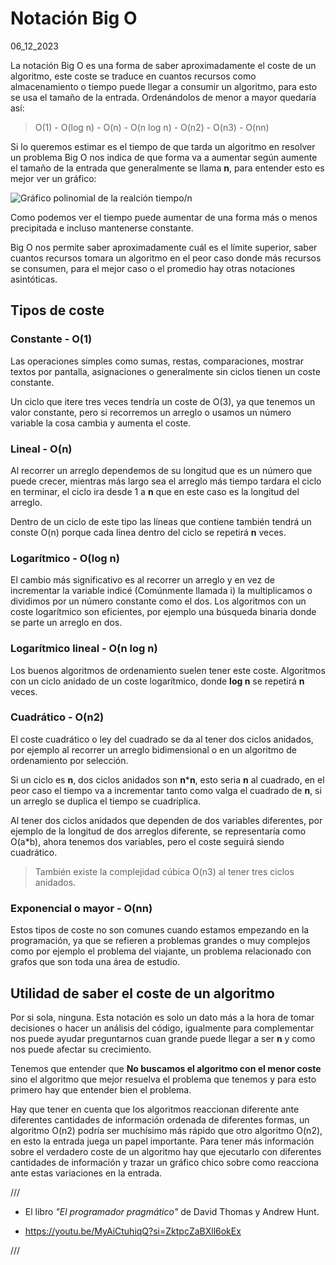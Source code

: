 # Notación Big O
06_12_2023

La notación Big O es una forma de saber aproximadamente el coste de un algoritmo, este coste se traduce en cuantos recursos como almacenamiento o tiempo puede llegar a consumir un algoritmo, para esto se usa el tamaño de la entrada. Ordenándolos de menor a mayor quedaría así:

> O(1) - O(log n) - O(n) - O(n log n) - O(n2) - O(n3) - O(nn) 

Si lo queremos estimar es el tiempo de que tarda un algoritmo en resolver un problema Big O nos indica de que forma va a aumentar según aumente el tamaño de la entrada que generalmente se llama **n**, para entender esto es mejor ver un gráfico:

![Gráfico polinomial de la realción tiempo/n]()

Como podemos ver el tiempo puede aumentar de una forma más o menos precipitada e incluso mantenerse constante.

Big O nos permite saber aproximadamente cuál es el límite superior, saber cuantos recursos tomara un algoritmo en el peor caso donde más recursos se consumen, para el mejor caso o el promedio hay otras notaciones asintóticas.

## Tipos de coste

### Constante - O(1)

Las operaciones simples como sumas, restas, comparaciones, mostrar textos por pantalla, asignaciones o generalmente sin ciclos tienen un coste constante.

Un ciclo que itere tres veces tendría un coste de O(3), ya que tenemos un valor constante, pero si recorremos un arreglo o usamos un número variable la cosa cambia y aumenta el coste.

### Lineal - O(n)

Al recorrer un arreglo dependemos de su longitud que es un número que puede crecer, mientras más largo sea el arreglo más tiempo tardara el ciclo en terminar, el ciclo ira desde 1 a **n** que en este caso es la longitud del arreglo.

Dentro de un ciclo de este tipo las líneas que contiene también tendrá un conste O(n) porque cada línea dentro del ciclo se repetirá **n** veces. 

### Logarítmico - O(log n)

El cambio más significativo es al recorrer un arreglo y en vez de incrementar la variable indicé (Comúnmente llamada i) la multiplicamos o dividimos por un número constante como el dos. Los algoritmos con un coste logarítmico son eficientes, por ejemplo una búsqueda binaria donde se parte un arreglo en dos.

### Logarítmico lineal - O(n log n)

Los buenos algoritmos de ordenamiento suelen tener este coste. Algoritmos con un ciclo anidado de un coste logarítmico, donde **log n** se repetirá **n** veces.

### Cuadrático - O(n2)

El coste cuadrático o ley del cuadrado se da al tener dos ciclos anidados, por ejemplo al recorrer un arreglo bidimensional o en un algoritmo de ordenamiento por selección.

Si un ciclo es **n**, dos ciclos anidados son **n*****n**, esto seria **n** al cuadrado, en el peor caso el tiempo va a incrementar tanto como valga el cuadrado de **n**, si un arreglo se duplica el tiempo se cuadriplica.

Al tener dos ciclos anidados que dependen de dos variables diferentes, por ejemplo de la longitud de dos arreglos diferente, se representaría como O(a*b), ahora tenemos dos variables, pero el coste seguirá siendo cuadrático.

> También existe la complejidad cúbica O(n3) al tener tres ciclos anidados.

### Exponencial o mayor - O(nn)

Estos tipos de coste no son comunes cuando estamos empezando en la programación, ya que se refieren a problemas grandes o muy complejos como por ejemplo el problema del viajante, un problema relacionado con grafos que son toda una área de estudio.

## Utilidad de saber el coste de un algoritmo

Por si sola, ninguna. Esta notación es solo un dato más a la hora de tomar decisiones o hacer un análisis del código, igualmente para complementar nos puede ayudar preguntarnos cuan grande puede llegar a ser **n** y como nos puede afectar su crecimiento.

Tenemos que entender que **No buscamos el algoritmo con el menor coste** sino el algoritmo que mejor resuelva el problema que tenemos y para esto primero hay que entender bien el problema.

Hay que tener en cuenta que los algoritmos reaccionan diferente ante diferentes cantidades de información ordenada de diferentes formas, un algoritmo O(n2) podría ser muchísimo más rápido que otro algoritmo O(n2), en esto la entrada juega un papel importante. Para tener más información sobre el verdadero coste de un algoritmo hay que ejecutarlo con diferentes cantidades de información y trazar un gráfico chico sobre como reacciona ante estas variaciones en la entrada.

///

* El libro *"El programador pragmático"* de David Thomas y Andrew Hunt.

* https://youtu.be/MyAiCtuhiqQ?si=ZktpcZaBXll6okEx

///